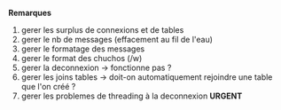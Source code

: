**Remarques**


1. gerer les surplus de connexions et de tables
2. gerer le nb de messages (effacement au fil de l'eau)
3. gerer le formatage des messages
4. gerer le format des chuchos (/w)
5. gerer la deconnexion -> fonctionne pas ?
6. gerer les joins tables -> doit-on automatiquement rejoindre une table que l'on créé ?
7. gerer les problemes de threading à la deconnexion **URGENT**